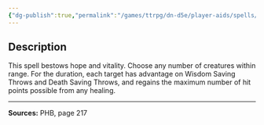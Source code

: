 ```yaml
---
{"dg-publish":true,"permalink":"/games/ttrpg/dn-d5e/player-aids/spells/level-3/beacon-of-hope/","tags":["ttrpg/dnd/5e","verbal","somatic","concentration","spell"],"noteIcon":""}
---
```



## Description
This spell bestows hope and vitality.
Choose any number of creatures within range.
For the duration, each target has advantage on Wisdom Saving Throws and Death Saving Throws, and regains the maximum number of hit points possible from any healing.

---

**Sources:** PHB, page 217
